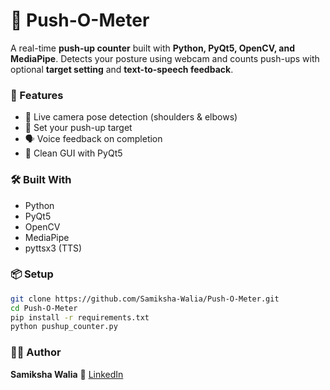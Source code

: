 

# 💪 Push-O-Meter

A real-time **push-up counter** built with **Python, PyQt5, OpenCV, and MediaPipe**. Detects your posture using webcam and counts push-ups with optional **target setting** and **text-to-speech feedback**.



### 🚀 Features

* 🎥 Live camera pose detection (shoulders & elbows)
* 🎯 Set your push-up target
* 🗣️ Voice feedback on completion
* 🎨 Clean GUI with PyQt5


### 🛠 Built With

* Python
* PyQt5
* OpenCV
* MediaPipe
* pyttsx3 (TTS)



### 📦 Setup

```bash
git clone https://github.com/Samiksha-Walia/Push-O-Meter.git
cd Push-O-Meter
pip install -r requirements.txt
python pushup_counter.py
```



### 🙋‍♀️ Author

**Samiksha Walia**
🔗 [LinkedIn](https://linkedin.com/in/samiksha-walia)

